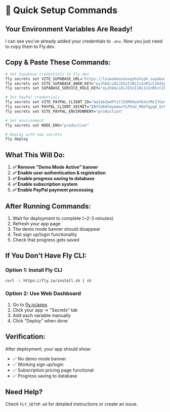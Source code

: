 # 🚀 Quick Setup Commands

## Your Environment Variables Are Ready!

I can see you've already added your credentials to `.env`. Now you just need to copy them to Fly.dev.

## Copy & Paste These Commands:

```bash
# Set Supabase credentials in Fly.dev
fly secrets set VITE_SUPABASE_URL="https://lxzwakeusanxquhshcph.supabase.co"
fly secrets set VITE_SUPABASE_ANON_KEY="eyJhbGciOiJIUzI1NiIsInR5cCI6IkpXVCJ9.eyJpc3MiOiJzdXBhYmFzZSIsInJlZiI6Imx4endha2V1c2FueHF1aHNoY3BoIiwicm9sZSI6ImFub24iLCJpYXQiOjE3NTMyMzAxNTIsImV4cCI6MjA2ODgwNjE1Mn0.WzlkTGbselENSvmDG0oD7xEM1s6ZnJtY1TgBiGHuXVE"
fly secrets set SUPABASE_SERVICE_ROLE_KEY="eyJhbGciOiJIUzI1NiIsInR5cCI6IkpXVCJ9.eyJpc3MiOiJzdXBhYmFzZSIsInJlZiI6Imx4endha2V1c2FueHF1aHNoY3BoIiwicm9sZSI6InNlcnZpY2Vfcm9sZSIsImlhdCI6MTc1MzIzMDE1MiwiZXhwIjoyMDY4ODA2MTUyfQ.xbwLkC0Lj0EdQHahT9WN1eWUCPJBXl-P5JU9OFswU98"

# Set PayPal credentials
fly secrets set VITE_PAYPAL_CLIENT_ID="AaZabZwUPYitlE5MOXwohkXxtMzI7GaSArFxw7JYMIDfZE_PHvsMzY1WEsZk_QwTdek4SEpjj_DC5ys7"
fly secrets set PAYPAL_CLIENT_SECRET="ENYtUkHlmyemozYLPOsU_R8eTqyqd_QrHVO7Gpljt0f3k_7fB7kXJovKqPZa76wKibycz1XzW5WP48Y4"
fly secrets set VITE_PAYPAL_ENVIRONMENT="production"

# Set environment
fly secrets set NODE_ENV="production"

# Deploy with new secrets
fly deploy
```

## What This Will Do:

1. **✅ Remove "Demo Mode Active" banner**
2. **✅ Enable user authentication & registration**  
3. **✅ Enable progress saving to database**
4. **✅ Enable subscription system**
5. **✅ Enable PayPal payment processing**

## After Running Commands:

1. Wait for deployment to complete (~2-3 minutes)
2. Refresh your app page
3. The demo mode banner should disappear
4. Test sign up/login functionality
5. Check that progress gets saved

## If You Don't Have Fly CLI:

### Option 1: Install Fly CLI
```bash
curl -L https://fly.io/install.sh | sh
```

### Option 2: Use Web Dashboard
1. Go to [fly.io/apps](https://fly.io/apps)
2. Click your app → "Secrets" tab  
3. Add each variable manually
4. Click "Deploy" when done

## Verification:

After deployment, your app should show:
- ✅ No demo mode banner
- ✅ Working sign up/login
- ✅ Subscription pricing page functional
- ✅ Progress saving to database

## Need Help?

Check `FLY_SETUP.md` for detailed instructions or create an issue.
